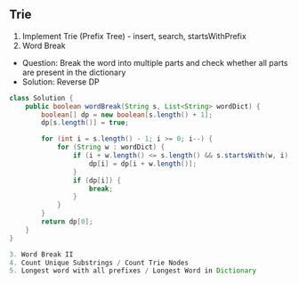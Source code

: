 ## Trie
1. Implement Trie (Prefix Tree) - insert, search, startsWithPrefix 
2. Word Break 
- Question: Break the word into multiple parts and check whether all parts are present in the dictionary
- Solution: Reverse DP
```java
class Solution {
    public boolean wordBreak(String s, List<String> wordDict) {
        boolean[] dp = new boolean[s.length() + 1];
        dp[s.length()] = true;

        for (int i = s.length() - 1; i >= 0; i--) {
            for (String w : wordDict) {
                if (i + w.length() <= s.length() && s.startsWith(w, i)) {
                    dp[i] = dp[i + w.length()];
                }
                if (dp[i]) {
                    break;
                }
            }
        }
        return dp[0];
    }
}

3. Word Break II 
4. Count Unique Substrings / Count Trie Nodes 
5. Longest word with all prefixes / Longest Word in Dictionary 
